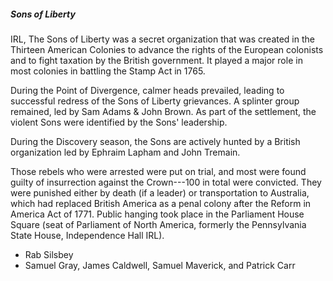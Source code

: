 ##### Sons of Liberty

IRL, The Sons of Liberty was a secret organization that was created in the Thirteen American Colonies to advance the rights of the European colonists and to fight taxation by the British government. It played a major role in most colonies in battling the Stamp Act in 1765.

During the Point of Divergence, calmer heads prevailed, leading to successful redress of the Sons of Liberty grievances. A splinter group remained, led by Sam Adams & John Brown. As part of the settlement, the violent Sons were identified by the Sons' leadership.

During the Discovery season, the Sons are actively hunted by a British organization led by Ephraim Lapham and John Tremain.

Those rebels who were arrested were put on trial, and most were found guilty of insurrection against the Crown---100 in total were convicted. They were punished either by death (if a leader) or transportation to Australia, which had replaced British America as a penal colony after the Reform in America Act of 1771. Public hanging took place in the Parliament House Square (seat of Parliament of North America, formerly the Pennsylvania State House, Independence Hall IRL).

* Rab Silsbey
* Samuel Gray, James Caldwell, Samuel Maverick, and Patrick Carr

<!--
* Wikipedia. _[Sons of Liberty](https://en.wikipedia.org/wiki/Sons_of_Liberty)_. Ref 2019
* Wikipedia. _[Bloody Code](https://en.wikipedia.org/wiki/Bloody_Code)_. Ref 2019.
-->
